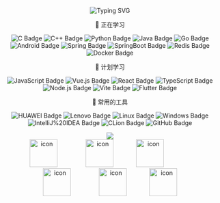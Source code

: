 <div align="center" >

  <!--
  ![Typing SVG](https://readme-typing-svg.demolab.com?font=Fira+Code&pause=1000&color=B41FF7&width=435&lines=Hello!!!Welcome+to+my+home+page!!!)
  -->

  ![Typing SVG](https://readme-typing-svg.demolab.com?font=Fira+Code&pause=1000&color=B41FF7&width=435&lines=Hi+there!!!Welcome!!!)
  
  💪 正在学习
  
  ![C Badge](https://img.shields.io/badge/C-A8B9CC?logo=c&logoColor=fff&style=flat)
  ![C++ Badge](https://img.shields.io/badge/C%2B%2B-00599C?logo=cplusplus&logoColor=fff&style=flat)
  ![Python Badge](https://img.shields.io/badge/Python-3776AB?logo=python&logoColor=fff&style=flat)
  ![Java Badge](https://img.shields.io/badge/Java-41CD52?logo=Java&logoColor=fff&style=flat)
  ![Go Badge](https://img.shields.io/badge/Go-04b4e4?style=flat&logo=Go&logoColor=fff)
  ![Android Badge](https://img.shields.io/badge/Android-3DDC84?logo=android&logoColor=fff&style=flat)
  ![Spring Badge](https://img.shields.io/badge/Spring-6DB33F?logo=spring&logoColor=fff&style=flat)
  ![SpringBoot Badge](https://img.shields.io/badge/SpringBoot-6DB33F?logo=SpringBoot&logoColor=fff&style=flat)
  ![Redis Badge](https://img.shields.io/badge/Redis-red?logo=redis&logoColor=fff&style=flat)
  ![Docker Badge](https://img.shields.io/badge/Docker-blue?logo=docker&logoColor=fff&style=flat)
  
  🧠 计划学习
  
  ![JavaScript Badge](https://img.shields.io/badge/JavaScript-F7DF1E?logo=javascript&logoColor=000&style=flat)
  ![Vue.js Badge](https://img.shields.io/badge/Vue.js-4FC08D?logo=vuedotjs&logoColor=fff&style=flat)
  ![React Badge](https://img.shields.io/badge/React-61DAFB?logo=react&logoColor=000&style=flat)
  ![TypeScript Badge](https://img.shields.io/badge/TypeScript-3178C6?logo=typescript&logoColor=fff&style=flat)
  ![Node.js Badge](https://img.shields.io/badge/Node.js-393?logo=nodedotjs&logoColor=fff&style=flat)
  ![Vite Badge](https://img.shields.io/badge/Vite-646CFF?logo=vite&logoColor=fff&style=flat)
  ![Flutter Badge](https://img.shields.io/badge/Flutter-61DAFB?logo=Flutter&logoColor=fff&style=flat)
  
  
  🧰 常用的工具
  
  ![HUAWEI Badge](https://img.shields.io/badge/HUAWEI-CE0003?style=flat&logo=HUAWEI&logoColor=fff&style=flatf)
  ![Lenovo Badge](https://img.shields.io/badge/Lenovo-E2231A?logo=lenovo&logoColor=fff&style=flat)
  ![Linux Badge](https://img.shields.io/badge/Linux-FCC624?logo=linux&logoColor=000&style=flat)
  ![Windows Badge](https://img.shields.io/badge/Windows-0078D6?logo=windows&logoColor=fff&style=flat)
  ![IntelliJ%20IDEA Badge](https://img.shields.io/badge/IntelliJ%20IDEA-0c7cfc?style=flat&logo=IntelliJ%20IDEA&logoColor=fff)
  ![CLion Badge](https://img.shields.io/badge/CLion-24c4b4?style=flat&logo=CLion&logoColor=fff)
  ![GitHub Badge](https://img.shields.io/badge/GitHub-181717?logo=github&logoColor=fff&style=flat)
  
  <img src="https://skillicons.dev/icons?i=c,cpp,java,python,golang,idea,git" />
  <br>
  
  <img src="https://techstack-generator.vercel.app/cpp-icon.svg" alt="icon" width="65" style="width: 65px; height: 65px; margin-right: 62px; margin-bottom: 0px;" />
  <img src="https://techstack-generator.vercel.app/mysql-icon.svg" alt="icon" width="65" style="width: 65px; height: 65px; margin-right: 50px; margin-bottom: 0px;" />
  <img src="https://techstack-generator.vercel.app/python-icon.svg" alt="icon" width="65" style="width: 65px; height: 65px; margin-right: 62px; margin-bottom: 0px;" />
  <img src="https://techstack-generator.vercel.app/github-icon.svg" alt="icon" width="65" style="width: 65px; height: 65px; margin-right: 62px; margin-bottom: 0px;" />
  <img src="https://techstack-generator.vercel.app/docker-icon.svg" alt="icon" width="65" style="width: 65px; height: 65px; margin-right: 50px; margin-bottom: 0px;" /> 
  <img src="https://techstack-generator.vercel.app/java-icon.svg" alt="icon" width="65" style="width: 65px; height: 65px; margin-right: 0px; margin-bottom: 0px;" />

</div>
<!--
<p align="center"> 
  <a href="https://www.java.com" target="_blank" rel="noreferrer"> 
    <img src="https://raw.githubusercontent.com/devicons/devicon/master/icons/java/java-original.svg" alt="java" width="40" height="40"/> 
  </a> 
  <a href="https://www.cprogramming.com/" target="_blank" rel="noreferrer"> 
    <img src="https://raw.githubusercontent.com/devicons/devicon/master/icons/c/c-original.svg" alt="c" width="40" height="40"/> 
  </a>
  <a href="https://www.python.org" target="_blank" rel="noreferrer"> 
    <img src="https://raw.githubusercontent.com/devicons/devicon/master/icons/python/python-original.svg" alt="python" width="40" height="40"/>
  </a>
  <a href="https://developer.android.com" target="_blank" rel="noreferrer"> 
    <img src="https://raw.githubusercontent.com/devicons/devicon/master/icons/android/android-original-wordmark.svg" alt="android" width="40" height="40"/> 
  </a> 
  <a href="https://www.w3schools.com/cpp/" target="_blank" rel="noreferrer">
    <img src="https://raw.githubusercontent.com/devicons/devicon/master/icons/cplusplus/cplusplus-original.svg" alt="cplusplus" width="40" height="40"/> 
  </a> 
  <a href="https://www.docker.com/" target="_blank" rel="noreferrer"> 
    <img src="https://raw.githubusercontent.com/devicons/devicon/master/icons/docker/docker-original-wordmark.svg" alt="docker" width="40" height="40"/> 
  </a> 
  <a href="https://flutter.dev" target="_blank" rel="noreferrer">
    <img src="https://www.vectorlogo.zone/logos/flutterio/flutterio-icon.svg" alt="flutter" width="40" height="40"/>
  </a> 
  <a href="https://git-scm.com/" target="_blank" rel="noreferrer"> 
    <img src="https://www.vectorlogo.zone/logos/git-scm/git-scm-icon.svg" alt="git" width="40" height="40"/> 
  </a> 
  <a href="https://golang.org" target="_blank" rel="noreferrer"> 
    <img src="https://raw.githubusercontent.com/devicons/devicon/master/icons/go/go-original.svg" alt="go" width="40" height="40"/>
  </a> 
  <a href="https://www.mysql.com/" target="_blank" rel="noreferrer"> 
    <img src="https://raw.githubusercontent.com/devicons/devicon/master/icons/mysql/mysql-original-wordmark.svg" alt="mysql" width="40" height="40"/>
  </a> 
  <a href="https://www.selenium.dev" target="_blank" rel="noreferrer"> 
    <img src="https://raw.githubusercontent.com/detain/svg-logos/780f25886640cef088af994181646db2f6b1a3f8/svg/selenium-logo.svg" alt="selenium" width="40" height="40"/> 
  </a>
  <a href="https://spring.io/" target="_blank" rel="noreferrer">
    <img src="https://www.vectorlogo.zone/logos/springio/springio-icon.svg" alt="spring" width="40" height="40"/> 
  </a> 
</p>
-->
